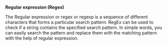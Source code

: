 **Regular expression (Regex)**

The Regular expression or regex or regexp is a sequence of different characters that forms a particular search pattern. 
RegEx can be used to check if a string contains the specified search pattern.
In simple words, you can easily search the pattern and replace them with the matching pattern with the help of regular expression.
